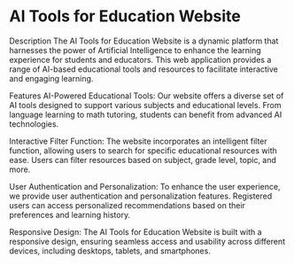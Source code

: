 # AI Tools for Education Website

Description
The AI Tools for Education Website is a dynamic platform that harnesses the power of Artificial Intelligence to enhance the learning experience for students and educators. This web application provides a range of AI-based educational tools and resources to facilitate interactive and engaging learning.

Features
AI-Powered Educational Tools: Our website offers a diverse set of AI tools designed to support various subjects and educational levels. From language learning to math tutoring, students can benefit from advanced AI technologies.

Interactive Filter Function: The website incorporates an intelligent filter function, allowing users to search for specific educational resources with ease. Users can filter resources based on subject, grade level, topic, and more.

User Authentication and Personalization: To enhance the user experience, we provide user authentication and personalization features. Registered users can access personalized recommendations based on their preferences and learning history.

Responsive Design: The AI Tools for Education Website is built with a responsive design, ensuring seamless access and usability across different devices, including desktops, tablets, and smartphones.
